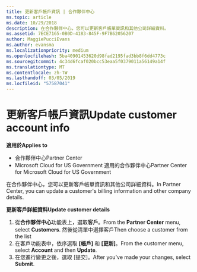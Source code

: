 ```yaml
---
title: 更新客戶帳戶資訊 | 合作夥伴中心
ms.topic: article
ms.date: 10/29/2018
description: 在合作夥伴中心，您可以更新客戶帳單資訊和其他公司詳細資料。
ms.assetid: 7ECE7165-0B0D-4183-845F-9F7B62056207
author: MaggiePucciEvans
ms.author: evansma
ms.localizationpriority: medium
ms.openlocfilehash: 5ba40901453620d98fad2195fad3bb8f6dd4773c
ms.sourcegitcommit: 4c34d6fcaf020bcc53eaa5f0379011a56149a14f
ms.translationtype: MT
ms.contentlocale: zh-TW
ms.lasthandoff: 03/05/2019
ms.locfileid: "57587041"
---
```

# <a name="update-customer-account-info"></a><span data-ttu-id="c4675-103">更新客戶帳戶資訊</span><span class="sxs-lookup"><span data-stu-id="c4675-103">Update customer account info</span></span>

<span data-ttu-id="c4675-104">**適用於**</span><span class="sxs-lookup"><span data-stu-id="c4675-104">**Applies to**</span></span>

-  <span data-ttu-id="c4675-105">合作夥伴中心</span><span class="sxs-lookup"><span data-stu-id="c4675-105">Partner Center</span></span>
-  <span data-ttu-id="c4675-106">Microsoft Cloud for US Government 適用的合作夥伴中心</span><span class="sxs-lookup"><span data-stu-id="c4675-106">Partner Center for Microsoft Cloud for US Government</span></span>


<span data-ttu-id="c4675-107">在合作夥伴中心，您可以更新客戶帳單資訊和其他公司詳細資料。</span><span class="sxs-lookup"><span data-stu-id="c4675-107">In Partner Center, you can update a customer's billing information and other company details.</span></span>

<span data-ttu-id="c4675-108">**更新客戶詳細資料**</span><span class="sxs-lookup"><span data-stu-id="c4675-108">**Update customer details**</span></span>

1.  <span data-ttu-id="c4675-109">從**合作夥伴中心**功能表上，選取**客戶**。</span><span class="sxs-lookup"><span data-stu-id="c4675-109">From the **Partner Center** menu, select **Customers**.</span></span> <span data-ttu-id="c4675-110">然後從清單中選擇客戶</span><span class="sxs-lookup"><span data-stu-id="c4675-110">Then choose a customer from the list</span></span>
2.  <span data-ttu-id="c4675-111">在客戶功能表中，依序選取 **\[帳戶\]** 和 **\[更新\]**。</span><span class="sxs-lookup"><span data-stu-id="c4675-111">From the customer menu, select **Account** and then **Update**.</span></span>
3.  <span data-ttu-id="c4675-112">在您進行變更之後，選取 \[提交\]。</span><span class="sxs-lookup"><span data-stu-id="c4675-112">After you've made your changes, select **Submit**.</span></span>

 

 



